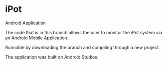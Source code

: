 # iPot
Android Application

The code that is in this branch allows the user to monitor the iPot system via an Android Mobile Application.

Runnable by downloading the branch and compiling through a new project. 

The application was built on Android Studios.

